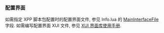 ### 配置界面

如需指定 XPP 脚本包配置时的配置界面文件, 参见 Info.lua 的 [MainInterfaceFile](Info/MainInterfaceFile.md) 字段. 如需编写配置界面 XUI 文件, 参见 [XUI 界面库使用手册](/XUI).
